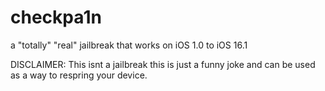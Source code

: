 # checkpa1n
a "totally" "real" jailbreak that works on iOS 1.0 to iOS 16.1

DISCLAIMER: This isnt a jailbreak this is just a funny joke and can be used as a way to respring your device.
